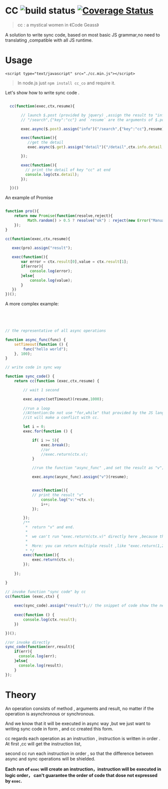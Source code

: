 [build_status]:https://travis-ci.org/yyrdl/cc.svg?branch=master
[coverage_status_url]:https://coveralls.io/repos/github/yyrdl/cc/badge.svg?branch=master
[coverage_page]:https://coveralls.io/github/yyrdl/cc?branch=master
 
# CC  ![build status][build_status] [![Coverage Status][coverage_status_url]][coverage_page]

> cc : a mystical women in 《Code Geass》

A solution to write sync code, based on most basic JS grammar,no need to translating ,compatible with all JS runtime.

# Usage


`<script type="text/javascript" src="./cc.min.js"></script>`

> In node.js just `npm install cc_co` and require it.


Let's show how to write sync code .

```js

  cc(function(exec,ctx,resume){

       // launch $.post (provided by jquery) ,assign the result to "info"
       // "/search",{"key":"cc"} and `resume` are the arguments of $.post.

       exec.async($.post).assign("info")("/search",{"key":"cc"},resume);

       exec(function(){
          //get the detail
          exec.async($.get).assign("detail")("/detail",ctx.info.detail,resume);

       });

       exec(function(){
         // print the detail of key "cc" at end
         console.log(ctx.detail);
       });

  })()

```
An example of Promise

```js

function pro(){
    return new Promise(function(resolve,reject){
          Math.random() > 0.5 ? resolve("ok") : reject(new Error("Manual Error"))
    });
}

cc(function(exec,ctx,resume){
    
   exec(pro).assign("result");

   exec(function(){
       var error = ctx.result[0],value = ctx.result[1];
       if(error){
           console.log(error);
       }else{
           console.log(value);
       }
   })
})();

```


A more complex example:

```js



 
// the representative of all async operations

function async_func(func) {
	setTimeout(function () {
		func("hello world");
	}, 100);
}

// write code in sync way

function sync_code() {
    return cc(function (exec,ctx,resume) {

        // wait 1 second

        exec.async(setTimeout)(resume,1000);
        
        //run a loop
        //Attention:Do not use "for,while" that provided by the JS language here,
        //it will make a conflict with cc.

        let i = 0;
        exec.for(function () {

            if( i >= 5){
                exec.break();
                //or
                //exec.return(ctx.v);
            }

            //run the function "async_func" ,and set the result as "v";

            exec.async(async_func).assign("v")(resume);


            exec(function(){
            // print the result "v"
                console.log("v:"+ctx.v);
                i++;
            });

        });
        /**
         *  return "v" and end.
         *
         *  we can't run "exec.return(ctx.v)" directly here ,because the loop haven't be executed by cc yet.
         *
         *  More: you can return multiple result ,like "exec.return(1,2,3,4,5)"
         * */
        exec(function(){
            exec.return(ctx.v);
        });
    
    });

}

// invoke function "sync code" by cc
cc(function (exec,ctx) {
     
    exec(sync_code).assign("result");// the snippet of code show the nest usage of cc
	
    exec(function () {
        console.log(ctx.result);
    })

})();

//or invoke directly
sync_code(function(err,result){
    if(err){
	  console.log(err);
	}else{
	  console.log(result);
	}
});
```

# Theory

An operation  consists of method , arguments and result, no matter if the operation is asynchronous or synchronous.

And we know that it will be executed in async way ,but we just want to writing  sync code in form , and cc created this form.

cc regards each operation as an instruction , instruction is written in order . At first ,cc will get the instruction list,

second cc run each instruction in order , so that the difference between async and sync operations will be shielded.


__Each run of `exec` will create an instruction，instruction will be executed in logic order， can't guarantee the order of code that dose not expressed by `exec`.__
